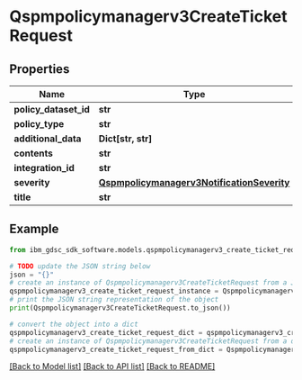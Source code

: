 # Qspmpolicymanagerv3CreateTicketRequest


## Properties

Name | Type | Description | Notes
------------ | ------------- | ------------- | -------------
**policy_dataset_id** | **str** |  | [optional] 
**policy_type** | **str** |  | [optional] 
**additional_data** | **Dict[str, str]** |  | [optional] 
**contents** | **str** |  | [optional] 
**integration_id** | **str** |  | [optional] 
**severity** | [**Qspmpolicymanagerv3NotificationSeverity**](Qspmpolicymanagerv3NotificationSeverity.md) |  | [optional] 
**title** | **str** |  | [optional] 

## Example

```python
from ibm_gdsc_sdk_software.models.qspmpolicymanagerv3_create_ticket_request import Qspmpolicymanagerv3CreateTicketRequest

# TODO update the JSON string below
json = "{}"
# create an instance of Qspmpolicymanagerv3CreateTicketRequest from a JSON string
qspmpolicymanagerv3_create_ticket_request_instance = Qspmpolicymanagerv3CreateTicketRequest.from_json(json)
# print the JSON string representation of the object
print(Qspmpolicymanagerv3CreateTicketRequest.to_json())

# convert the object into a dict
qspmpolicymanagerv3_create_ticket_request_dict = qspmpolicymanagerv3_create_ticket_request_instance.to_dict()
# create an instance of Qspmpolicymanagerv3CreateTicketRequest from a dict
qspmpolicymanagerv3_create_ticket_request_from_dict = Qspmpolicymanagerv3CreateTicketRequest.from_dict(qspmpolicymanagerv3_create_ticket_request_dict)
```
[[Back to Model list]](../README.md#documentation-for-models) [[Back to API list]](../README.md#documentation-for-api-endpoints) [[Back to README]](../README.md)


